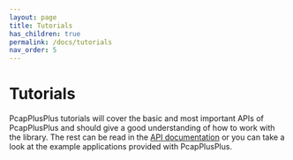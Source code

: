 ```yaml
---
layout: page
title: Tutorials
has_children: true
permalink: /docs/tutorials
nav_order: 5
---
```


# Tutorials

PcapPlusPlus tutorials will cover the basic and most important APIs of PcapPlusPlus and should give a good understanding of how to work with the library. The rest can be read in the [API documentation](/api-docs) or you can take a look at the example applications provided with PcapPlusPlus.

